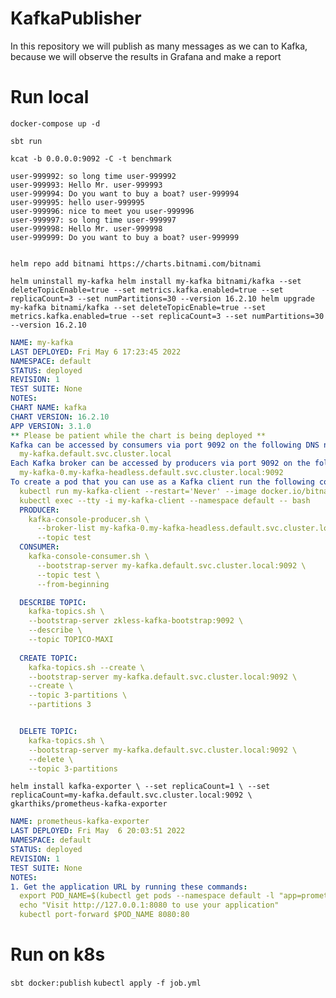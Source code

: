 # KafkaPublisher
In this repository we will publish as many messages as we can to Kafka, because we will observe the results in Grafana and make a report

# Run local
`docker-compose up -d`

`sbt run `

`kcat -b 0.0.0.0:9092 -C -t benchmark`

```
user-999992: so long time user-999992
user-999993: Hello Mr. user-999993
user-999994: Do you want to buy a boat? user-999994
user-999995: hello user-999995
user-999996: nice to meet you user-999996
user-999997: so long time user-999997
user-999998: Hello Mr. user-999998
user-999999: Do you want to buy a boat? user-999999


```

`helm repo add bitnami https://charts.bitnami.com/bitnami`

`
helm uninstall my-kafka
helm install my-kafka bitnami/kafka --set deleteTopicEnable=true --set metrics.kafka.enabled=true --set replicaCount=3 --set numPartitions=30 --version 16.2.10
helm upgrade my-kafka bitnami/kafka --set deleteTopicEnable=true --set metrics.kafka.enabled=true --set replicaCount=3 --set numPartitions=30 --version 16.2.10
`

```yml
NAME: my-kafka
LAST DEPLOYED: Fri May 6 17:23:45 2022
NAMESPACE: default
STATUS: deployed
REVISION: 1
TEST SUITE: None
NOTES:
CHART NAME: kafka
CHART VERSION: 16.2.10
APP VERSION: 3.1.0
** Please be patient while the chart is being deployed **
Kafka can be accessed by consumers via port 9092 on the following DNS name from within your cluster:
  my-kafka.default.svc.cluster.local
Each Kafka broker can be accessed by producers via port 9092 on the following DNS name(s) from within your cluster:
  my-kafka-0.my-kafka-headless.default.svc.cluster.local:9092
To create a pod that you can use as a Kafka client run the following commands:
  kubectl run my-kafka-client --restart='Never' --image docker.io/bitnami/kafka:3.1.0-debian-10-r89 --namespace default --command -- sleep infinity
  kubectl exec --tty -i my-kafka-client --namespace default -- bash
  PRODUCER:
    kafka-console-producer.sh \
      --broker-list my-kafka-0.my-kafka-headless.default.svc.cluster.local:9092 \
      --topic test
  CONSUMER:
    kafka-console-consumer.sh \
      --bootstrap-server my-kafka.default.svc.cluster.local:9092 \
      --topic test \
      --from-beginning

  DESCRIBE TOPIC:
    kafka-topics.sh \
    --bootstrap-server zkless-kafka-bootstrap:9092 \
    --describe \
    --topic TOPICO-MAXI
  
  CREATE TOPIC:
    kafka-topics.sh --create \
    --bootstrap-server my-kafka.default.svc.cluster.local:9092 \
    --create \
    --topic 3-partitions \
    --partitions 3


  DELETE TOPIC:
    kafka-topics.sh \
    --bootstrap-server my-kafka.default.svc.cluster.local:9092 \
    --delete \
    --topic 3-partitions

```


`helm install kafka-exporter \
--set replicaCount=1 \
--set replicaCount=my-kafka.default.svc.cluster.local:9092 \
gkarthiks/prometheus-kafka-exporter`

```yml
NAME: prometheus-kafka-exporter
LAST DEPLOYED: Fri May  6 20:03:51 2022
NAMESPACE: default
STATUS: deployed
REVISION: 1
TEST SUITE: None
NOTES:
1. Get the application URL by running these commands:
  export POD_NAME=$(kubectl get pods --namespace default -l "app=prometheus-kafka-exporter,release=prometheus-kafka-exporter" -o jsonpath="{.items[0].metadata.name}")
  echo "Visit http://127.0.0.1:8080 to use your application"
  kubectl port-forward $POD_NAME 8080:80

```


# Run on k8s
`sbt docker:publish`
`kubectl apply -f job.yml`